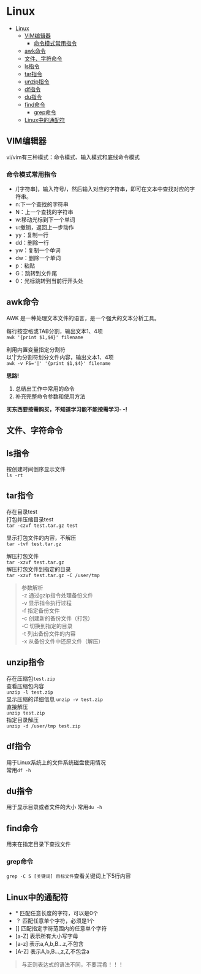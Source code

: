# Linux

<!-- TOC -->

- [Linux](#linux)
  - [VIM编辑器](#vim编辑器)
    - [命令模式常用指令](#命令模式常用指令)
  - [awk命令](#awk命令)
  - [文件、字符命令](#文件字符命令)
  - [ls指令](#ls指令)
  - [tar指令](#tar指令)
  - [unzip指令](#unzip指令)
  - [df指令](#df指令)
  - [du指令](#du指令)
  - [find命令](#find命令)
    - [grep命令](#grep命令)
  - [Linux中的通配符](#linux中的通配符)

<!-- /TOC -->

## VIM编辑器

vi/vim有三种模式：命令模式、输入模式和底线命令模式

### 命令模式常用指令

- /[字符串]，输入符号/，然后输入对应的字符串，即可在文本中查找对应的字符串。
- n:下一个查找的字符串
- N：上一个查找的字符串
- w:移动光标到下一个单词
- u:撤销，返回上一步动作
- yy：复制一行
- dd：删除一行
- yw：复制一个单词
- dw：删除一个单词
- p：粘贴
- G：跳转到文件尾
- 0：光标跳转到当前行开头处

## awk命令

AWK 是一种处理文本文件的语言，是一个强大的文本分析工具。

每行按空格或TAB分割，输出文本1、4项  
`awk '{print $1,$4}' filename`

利用内置变量指定分割符  
以'|'为分割符划分文件内容，输出文本1、4项  
`awk -v FS='|' '{print $1,$4}' filename`

**思路!**

1. 总结出工作中常用的命令
2. 补充完整命令参数和使用方法

**买东西要按需购买，不知道学习能不能按需学习- -!**

## 文件、字符命令

## ls指令

按创建时间倒序显示文件  
`ls -rt`

## tar指令

存在目录test  
打包并压缩目录test  
`tar -czvf test.tar.gz test`

显示打包文件的内容，不解压  
`tar -tvf test.tar.gz`

解压打包文件  
`tar -xzvf test.tar.gz`  
解压打包文件到指定的目录  
`tar -xzvf test.tar.gz -C /user/tmp`  
>参数解析  
-z 通过gzip指令处理备份文件  
-v 显示指令执行过程  
-f 指定备份文件  
-c 创建新的备份文件（打包）  
-C 切换到指定的目录  
-t 列出备份文件的内容  
-x 从备份文件中还原文件（解压）

## unzip指令

存在压缩包`test.zip`  
查看压缩包内容  
`unzip -l test.zip`  
显示压缩的详细信息
`unzip -v test.zip`  
直接解压  
`unzip test.zip`  
指定目录解压  
`unzip -d /user/tmp test.zip`  

## df指令

用于Linux系统上的文件系统磁盘使用情况  
常用`df -h`  

## du指令

用于显示目录或者文件的大小
常用`du -h`

## find命令

用来在指定目录下查找文件

### grep命令

`grep -C 5 [关键词] 目标文件`查看关键词上下5行内容

## Linux中的通配符

- \* 匹配任意长度的字符，可以是0个
- ？ 匹配任意单个字符，必须是1个
- [] 匹配指定字符范围内的任意单个字符
- [a-Z] 表示所有大小写字母
- [a-z] 表示a,A,b,B...z,不包含
- [A-Z] 表示A,b,B...,z,Z,不包含a

>与正则表达式的语法不同，不要混肴！！！
